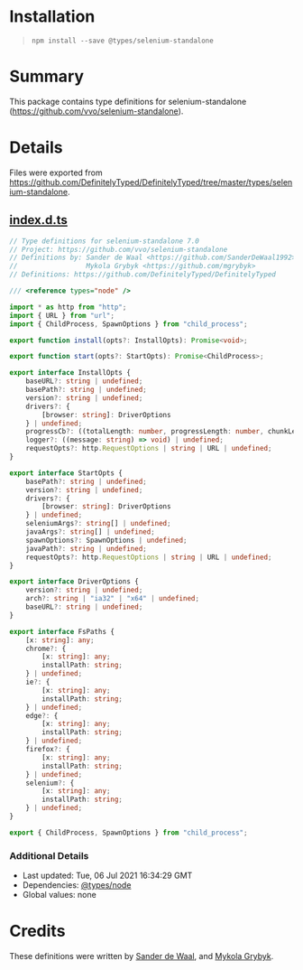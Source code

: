 # Installation
> `npm install --save @types/selenium-standalone`

# Summary
This package contains type definitions for selenium-standalone (https://github.com/vvo/selenium-standalone).

# Details
Files were exported from https://github.com/DefinitelyTyped/DefinitelyTyped/tree/master/types/selenium-standalone.
## [index.d.ts](https://github.com/DefinitelyTyped/DefinitelyTyped/tree/master/types/selenium-standalone/index.d.ts)
````ts
// Type definitions for selenium-standalone 7.0
// Project: https://github.com/vvo/selenium-standalone
// Definitions by: Sander de Waal <https://github.com/SanderDeWaal1992>
//                 Mykola Grybyk <https://github.com/mgrybyk>
// Definitions: https://github.com/DefinitelyTyped/DefinitelyTyped

/// <reference types="node" />

import * as http from "http";
import { URL } from "url";
import { ChildProcess, SpawnOptions } from "child_process";

export function install(opts?: InstallOpts): Promise<void>;

export function start(opts?: StartOpts): Promise<ChildProcess>;

export interface InstallOpts {
    baseURL?: string | undefined;
    basePath?: string | undefined;
    version?: string | undefined;
    drivers?: {
        [browser: string]: DriverOptions
    } | undefined;
    progressCb?: ((totalLength: number, progressLength: number, chunkLength: number) => void) | undefined;
    logger?: ((message: string) => void) | undefined;
    requestOpts?: http.RequestOptions | string | URL | undefined;
}

export interface StartOpts {
    basePath?: string | undefined;
    version?: string | undefined;
    drivers?: {
        [browser: string]: DriverOptions
    } | undefined;
    seleniumArgs?: string[] | undefined;
    javaArgs?: string[] | undefined;
    spawnOptions?: SpawnOptions | undefined;
    javaPath?: string | undefined;
    requestOpts?: http.RequestOptions | string | URL | undefined;
}

export interface DriverOptions {
    version?: string | undefined;
    arch?: string | "ia32" | "x64" | undefined;
    baseURL?: string | undefined;
}

export interface FsPaths {
    [x: string]: any;
    chrome?: {
        [x: string]: any;
        installPath: string;
    } | undefined;
    ie?: {
        [x: string]: any;
        installPath: string;
    } | undefined;
    edge?: {
        [x: string]: any;
        installPath: string;
    } | undefined;
    firefox?: {
        [x: string]: any;
        installPath: string;
    } | undefined;
    selenium?: {
        [x: string]: any;
        installPath: string;
    } | undefined;
}

export { ChildProcess, SpawnOptions } from "child_process";

````

### Additional Details
 * Last updated: Tue, 06 Jul 2021 16:34:29 GMT
 * Dependencies: [@types/node](https://npmjs.com/package/@types/node)
 * Global values: none

# Credits
These definitions were written by [Sander de Waal](https://github.com/SanderDeWaal1992), and [Mykola Grybyk](https://github.com/mgrybyk).
